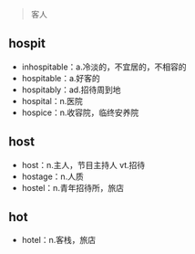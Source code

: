 <blockquote>
<p>客人</p>
</blockquote>
<h2 id="hospit">hospit</h2>
<ul>
<li>inhospitable：a.冷淡的，不宜居的，不相容的</li>
<li>hospitable：a.好客的</li>
<li>hospitably：ad.招待周到地</li>
<li>hospital：n.医院</li>
<li>hospice：n.收容院，临终安养院</li>
</ul>
<h2 id="host">host</h2>
<ul>
<li>host：n.主人，节目主持人 vt.招待</li>
<li>hostage：n.人质</li>
<li>hostel：n.青年招待所，旅店</li>
</ul>
<h2 id="hot">hot</h2>
<ul>
<li>hotel：n.客栈，旅店</li>
</ul>

